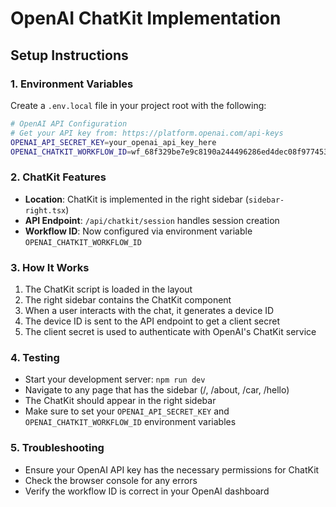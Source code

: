 # OpenAI ChatKit Implementation

## Setup Instructions

### 1. Environment Variables
Create a `.env.local` file in your project root with the following:

```bash
# OpenAI API Configuration
# Get your API key from: https://platform.openai.com/api-keys
OPENAI_API_SECRET_KEY=your_openai_api_key_here
OPENAI_CHATKIT_WORKFLOW_ID=wf_68f329be7e9c8190a244496286ed4dec08f977453ba3f2c9
```

### 2. ChatKit Features
- **Location**: ChatKit is implemented in the right sidebar (`sidebar-right.tsx`)
- **API Endpoint**: `/api/chatkit/session` handles session creation
- **Workflow ID**: Now configured via environment variable `OPENAI_CHATKIT_WORKFLOW_ID`

### 3. How It Works
1. The ChatKit script is loaded in the layout
2. The right sidebar contains the ChatKit component
3. When a user interacts with the chat, it generates a device ID
4. The device ID is sent to the API endpoint to get a client secret
5. The client secret is used to authenticate with OpenAI's ChatKit service

### 4. Testing
- Start your development server: `npm run dev`
- Navigate to any page that has the sidebar (/, /about, /car, /hello)
- The ChatKit should appear in the right sidebar
- Make sure to set your `OPENAI_API_SECRET_KEY` and `OPENAI_CHATKIT_WORKFLOW_ID` environment variables

### 5. Troubleshooting
- Ensure your OpenAI API key has the necessary permissions for ChatKit
- Check the browser console for any errors
- Verify the workflow ID is correct in your OpenAI dashboard
